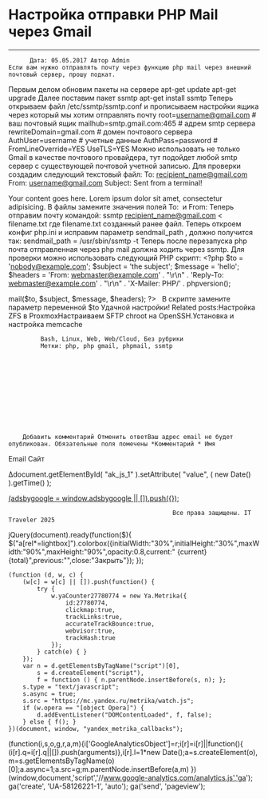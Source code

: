 #                 	Настройка отправки PHP Mail через Gmail                	  
***            ***

			
            
		
    
	
    	  Дата: 05.05.2017 Автор Admin  
	Если вам нужно отправлять почту через функцию php mail через внешний почтовый сервер, прошу подкат.
Первым делом обновим пакеты на сервере
apt-get update
apt-get upgrade
Далее поставим пакет ssmtp
apt-get install ssmtp
Теперь открываем файл /etc/ssmtp/ssmtp.conf и прописываем настройки ящика через который мы хотим отправлять почту
root=username@gmail.com # ваш почтовый ящик
mailhub=smtp.gmail.com:465 # адрем smtp сервера
rewriteDomain=gmail.com # домен почтового сервера
AuthUser=username # учетные данные
AuthPass=password #
FromLineOverride=YES
UseTLS=YES
Можно использовать не только Gmail в качестве почтового провайдера, тут подойдет любой smtp сервер с существующей почтовой учетной записью.
Для проверки создадим следующий текстовый файл:
To: recipient_name@gmail.com
From: username@gmail.com
Subject: Sent from a terminal!

Your content goes here. Lorem ipsum dolor sit amet, consectetur adipisicing.
В файлы замените значения полей To:  и From:
Теперь отправим почту командой:
ssmtp recipient_name@gmail.com &lt; filename.txt
где filename.txt созданный ранее файл.
Теперь откроем конфиг php.ini и исправим параметр sendmail_path , должно получится так:
sendmail_path = /usr/sbin/ssmtp -t
Теперь после перезапуска php почта отправленная через php mail должна ходить через ssmtp.
Для проверки можно использовать следующий PHP скрипт:
&lt;?php
$to      = 'nobody@example.com';
$subject = 'the subject';
$message = 'hello';
$headers = 'From: webmaster@example.com' . "\r\n" .
'Reply-To: webmaster@example.com' . "\r\n" .
'X-Mailer: PHP/' . phpversion();

mail($to, $subject, $message, $headers);
?&gt;
&nbsp;
В скрипте замените параметр переменной $to
Удачной настройки!
Related posts:Настройка ZFS в ProxmoxНастраиваем SFTP chroot на OpenSSH.Установка и настройка memcache
        
             Bash, Linux, Web, Web/Cloud, Без рубрики 
             Метки: php, php gmail, phpmail, ssmtp  
        
            
        
    
                        
                    
                    
                
        
                
	
		
		Добавить комментарий Отменить ответВаш адрес email не будет опубликован. Обязательные поля помечены *Комментарий * Имя 
Email 
Сайт 
 
&#916;document.getElementById( "ak_js_1" ).setAttribute( "value", ( new Date() ).getTime() );	
	
<ins class="adsbygoogle"
     style="display:block"
     data-ad-client="ca-pub-1890562251101921"
     data-ad-slot="9117958896"
     data-ad-format="auto">
(adsbygoogle = window.adsbygoogle || []).push({});
			
        
        
		
        
           
    
    
  
	
    
		
        
             
			
                
                    
                                                  Все права защищены. IT Traveler 2025 
                         
                        
																														                    
                    
				
                
                
    
			
		                            
	
	
                
                
			
                
		
        
	
    
jQuery(document).ready(function($){
  $("a[rel*=lightbox]").colorbox({initialWidth:"30%",initialHeight:"30%",maxWidth:"90%",maxHeight:"90%",opacity:0.8,current:" {current}  {total}",previous:"",close:"Закрыть"});
});
  
    (function (d, w, c) {
        (w[c] = w[c] || []).push(function() {
            try {
                w.yaCounter27780774 = new Ya.Metrika({
                    id:27780774,
                    clickmap:true,
                    trackLinks:true,
                    accurateTrackBounce:true,
                    webvisor:true,
                    trackHash:true
                });
            } catch(e) { }
        });
        var n = d.getElementsByTagName("script")[0],
            s = d.createElement("script"),
            f = function () { n.parentNode.insertBefore(s, n); };
        s.type = "text/javascript";
        s.async = true;
        s.src = "https://mc.yandex.ru/metrika/watch.js";
        if (w.opera == "[object Opera]") {
            d.addEventListener("DOMContentLoaded", f, false);
        } else { f(); }
    })(document, window, "yandex_metrika_callbacks");
  (function(i,s,o,g,r,a,m){i['GoogleAnalyticsObject']=r;i[r]=i[r]||function(){
  (i[r].q=i[r].q||[]).push(arguments)},i[r].l=1*new Date();a=s.createElement(o),
  m=s.getElementsByTagName(o)[0];a.async=1;a.src=g;m.parentNode.insertBefore(a,m)
  })(window,document,'script','//www.google-analytics.com/analytics.js','ga');
  ga('create', 'UA-58126221-1', 'auto');
  ga('send', 'pageview');
